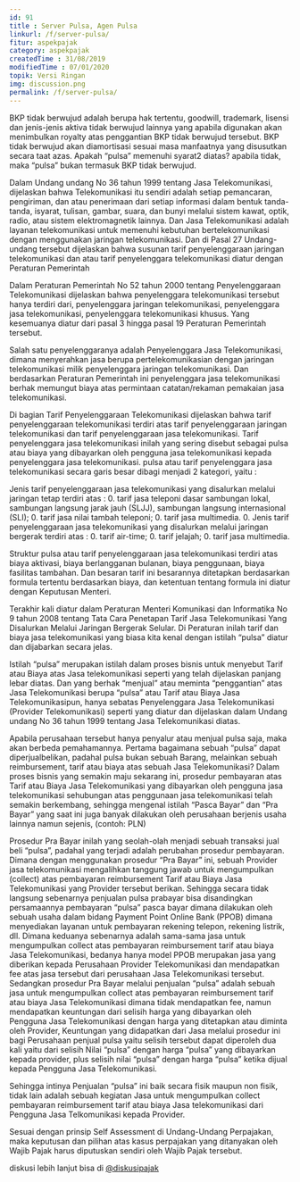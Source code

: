 ```yaml
---
id: 91
title : Server Pulsa, Agen Pulsa
linkurl: /f/server-pulsa/
fitur: aspekpajak
category: aspekpajak
createdTime : 31/08/2019
modifiedTime : 07/01/2020
topik: Versi Ringan
img: discussion.png
permalink: /f/server-pulsa/
---
```

BKP tidak berwujud adalah berupa hak tertentu, goodwill, trademark, lisensi dan jenis-jenis aktiva tidak berwujud
lainnya yang apabila digunakan akan menimbulkan royalty atas penggantian BKP tidak berwujud tersebut. BKP tidak berwujud
akan diamortisasi sesuai masa manfaatnya yang disusutkan secara taat azas. Apakah “pulsa” memenuhi syarat2 diatas?
apabila tidak, maka “pulsa” bukan termasuk BKP tidak berwujud.

Dalam Undang undang No 36 tahun 1999 tentang Jasa Telekomunikasi, dijelaskan bahwa Telekomunikasi itu sendiri adalah
setiap pemancaran, pengiriman, dan atau penerimaan dari setiap informasi dalam bentuk tanda-tanda, isyarat, tulisan,
gambar, suara, dan bunyi melalui sistem kawat, optik, radio, atau sistem elektromagnetik lainnya. Dan Jasa
Telekomunikasi adalah layanan telekomunikasi untuk memenuhi kebutuhan bertelekomunikasi dengan menggunakan jaringan
telekomunikasi. Dan di Pasal 27 Undang-undang tersebut dijelaskan bahwa susunan tarif penyelenggaraan jaringan
telekomunikasi dan atau tarif penyelenggara telekomunikasi diatur dengan Peraturan Pemerintah

Dalam Peraturan Pemerintah No 52 tahun 2000 tentang Penyelenggaraan Telekomunikasi dijelaskan bahwa penyelenggara
telekomunikasi tersebut hanya terdiri dari, penyelenggara jaringan telekomunikasi, penyelenggara jasa telekomunikasi,
penyelenggara telekomunikasi khusus. Yang kesemuanya diatur dari pasal 3 hingga pasal 19 Peraturan Pemerintah tersebut.

Salah satu penyelenggaranya adalah Penyelenggara Jasa Telekomunikasi, dimana menyerahkan jasa berupa pertelekomunikasian
dengan jaringan telekomunikasi milik penyelenggara jaringan telekomunikasi. Dan berdasarkan Peraturan Pemerintah ini
penyelenggara jasa telekomunikasi berhak memungut biaya atas permintaan catatan/rekaman pemakaian jasa telekomunikasi.

Di bagian Tarif Penyelenggaraan Telekomunikasi dijelaskan bahwa tarif penyelenggaraan telekomunikasi terdiri atas tarif
penyelenggaraan jaringan telekomunikasi dan tarif penyelenggaraan jasa telekomunikasi. Tarif penyelenggara jasa
telekomunikasi inilah yang sering disebut sebagai pulsa atau biaya yang dibayarkan oleh pengguna jasa telekomunikasi
kepada penyelenggara jasa telekomunikasi. pulsa atau tarif penyelenggara jasa telekomunikasi secara garis besar dibagi
menjadi 2 kategori, yaitu :

Jenis tarif penyelenggaraan jasa telekomunikasi yang disalurkan melalui jaringan tetap terdiri atas :
0. tarif jasa teleponi dasar sambungan lokal, sambungan langsung jarak jauh (SLJJ), sambungan langsung internasional
(SLI);
0. tarif jasa nilai tambah teleponi;
0. tarif jasa multimedia.
0. Jenis tarif penyelenggaraan jasa telekomunikasi yang disalurkan melalui jaringan bergerak terdiri atas :
    0. tarif air-time;
    0. tarif jelajah;
    0. tarif jasa multimedia.

Struktur pulsa atau tarif penyelenggaraan jasa telekomunikasi terdiri atas biaya aktivasi, biaya berlangganan bulanan,
biaya penggunaan, biaya fasilitas tambahan. Dan besaran tarif ini besarannya ditetapkan berdasarkan formula tertentu
berdasarkan biaya, dan ketentuan tentang formula ini diatur dengan Keputusan Menteri.

Terakhir kali diatur dalam Peraturan Menteri Komunikasi dan Informatika No 9 tahun 2008 tentang Tata Cara Penetapan
Tarif Jasa Telekomunikasi Yang Disalurkan Melalui Jaringan Bergerak Selular. Di Peraturan inilah tarif dan biaya jasa
telekomunikasi yang biasa kita kenal dengan istilah “pulsa” diatur dan dijabarkan secara jelas.

Istilah “pulsa” merupakan istilah dalam proses bisnis untuk menyebut Tarif atau Biaya atas Jasa telekomunikasi seperti
yang telah dijelaskan panjang lebar diatas. Dan yang berhak “menjual” atau meminta “penggantian” atas Jasa
Telekomunikasi berupa “pulsa” atau Tarif atau Biaya Jasa Telekomunikasipun, hanya sebatas Penyelenggara Jasa
Telekomunikasi (Provider Telekomunikasi) seperti yang diatur dan dijelaskan dalam Undang undang No 36 tahun 1999 tentang
Jasa Telekomunikasi diatas.

Apabila perusahaan tersebut hanya penyalur atau menjual pulsa saja, maka akan berbeda pemahamannya. Pertama bagaimana
sebuah “pulsa” dapat diperjualbelikan, padahal pulsa bukan sebuah Barang, melainkan sebuah reimbursement, tarif atau
biaya atas sebuah Jasa Telekomunikasi? Dalam proses bisnis yang semakin maju sekarang ini, prosedur pembayaran atas
Tarif atau Biaya Jasa Telekomunikasi yang dibayarkan oleh pengguna jasa telekomunikasi sehubungan atas penggunaan jasa
telekomunikasi telah semakin berkembang, sehingga mengenal istilah “Pasca Bayar” dan “Pra Bayar” yang saat ini juga
banyak dilakukan oleh perusahaan berjenis usaha lainnya namun sejenis, (contoh: PLN)

Prosedur Pra Bayar inilah yang seolah-olah menjadi sebuah transaksi jual beli “pulsa”, padahal yang terjadi adalah
perubahan prosedur pembayaran. Dimana dengan menggunakan prosedur “Pra Bayar” ini, sebuah Provider jasa telekomunikasi
mengalihkan tanggung jawab untuk mengumpulkan (collect) atas pembayaran reimbursement Tarif atau Biaya Jasa
Telekomunikasi yang Provider tersebut berikan. Sehingga secara tidak langsung sebenarnya penjualan pulsa prabayar bisa
disandingkan persamaannya pembayaran “pulsa” pasca bayar dimana dilakukan oleh sebuah usaha dalam bidang Payment Point
Online Bank (PPOB) dimana menyediakan layanan untuk pembayaran rekening telepon, rekening listrik, dll. Dimana keduanya
sebenarnya adalah sama-sama jasa untuk mengumpulkan collect atas pembayaran reimbursement tarif atau biaya Jasa
Telekomunikasi, bedanya hanya model PPOB merupakan jasa yang diberikan kepada Perusahaan Provider Telekomunikasi dan
mendapatkan fee atas jasa tersebut dari perusahaan Jasa Telekomunikasi tersebut. Sedangkan prosedur Pra Bayar melalui
penjualan “pulsa” adalah sebuah jasa untuk mengumpulkan collect atas pembayaran reimbursement tarif atau biaya Jasa
Telekomunikasi dimana tidak mendapatkan fee, namun mendapatkan keuntungan dari selisih harga yang dibayarkan oleh
Pengguna Jasa Telekomunikasi dengan harga yang ditetapkan atau diminta oleh Provider, Keuntungan yang didapatkan dari
Jasa melalui prosedur ini bagi Perusahaan penjual pulsa yaitu selisih tersebut dapat diperoleh dua kali yaitu dari
selisih Nilai “pulsa” dengan harga “pulsa” yang dibayarkan kepada provider, plus selisih nilai “pulsa” dengan harga
“pulsa” ketika dijual kepada Pengguna Jasa Telekomunikasi.

Sehingga intinya Penjualan “pulsa” ini baik secara fisik maupun non fisik, tidak lain adalah sebuah kegiatan Jasa untuk
mengumpulkan collect pembayaran reimbursement tarif atau biaya Jasa telekomunikasi dari Pengguna Jasa Telkomunikasi
kepada Provider.

Sesuai dengan prinsip Self Assessment di Undang-Undang Perpajakan, maka keputusan dan pilihan atas kasus perpajakan yang
ditanyakan oleh Wajib Pajak harus diputuskan sendiri oleh Wajib Pajak tersebut.

diskusi lebih lanjut bisa di [@diskusipajak](https://t.me/diskusipajak)